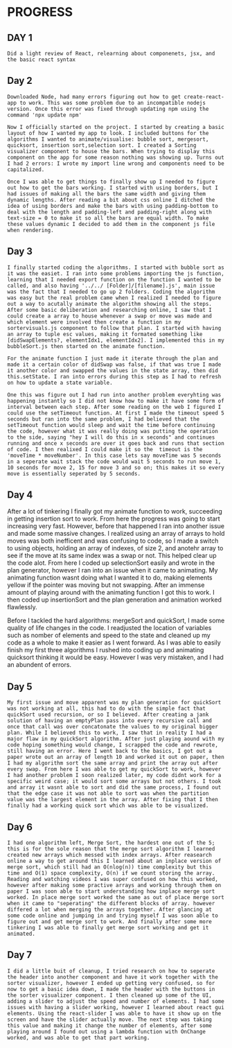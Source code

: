 # PROGRESS

## DAY 1
    Did a light review of React, relearning about componenets, jsx, and the basic react syntax

## Day 2
    Downloaded Node, had many errors figuring out how to get create-react-app to work. This was some problem due to an incompatible nodejs version. Once this error was fixed through updating npm using the command 'npx update npm'

    Now I officially started on the project. I started by creating a basic layout of how I wanted my app to look. I included buttons for the algorithms I wanted to animate/visualise: bubble sort, mergesort, quicksort, insertion sort,selection sort. I created a Sorting visualizer component to house the bars. When trying to display this component on the app for some reason nothing was showing up. Turns out I had 2 errors: I wrote my import line wrong and components need to be capitalized. 

    Once I was able to get things to finally show up I needed to figure out how to get the bars working. I started with using borders, but I had issues of making all the bars the same width and giving them dynamic lengths. After reading a bit about css online I ditched the idea of using borders and make the bars with using padding-bottom to deal with the length and padding-left and padding-right along with text-size = 0 to make it so all the bars are equal width. To make these values dynamic I decided to add them in the component js file when rendering.

## Day 3
    I finally started coding the algorithms. I started with bubble sort as it was the easiet. I ran into some problems importing the js function, learning that I needed export function on the function I wanted to be called, and also having '../../ [Folder]/[filename].js', main issue was the fact that I needed to go up 2 folders. Coding the algorithm was easy but the real problem came when I realized I needed to figure out a way to acutally animate the algorithm showing all the steps. After some basic deliberation and researching online, I saw that I could create a array to house whenever a swap or move was made and which element were involved then create a function in my sortervisuals.js component to follow that plan. I started with having an array to tuple esc values, making it formated something like [didSwapElements?, elementIdx1, elementIdx2]. I implemented this in my bubbleSort.js then started on the animate function. 

    For the animate function I just made it iterate through the plan and made it a certain color of didSwap was false, if that was true I made it another color and swapped the values in the state array, then did this.setState. I ran into errors during this step as I had to refresh on how to update a state variable. 

    One this was figure out I had run into another problem everyhting was happening instantly so I did not know how to make it have some form of interval between each step. After some reading on the web I figured I could use the setTimeout function. At first I made the timeout speed 5 seconds but ran into the same problem, I had believed that the setTimeout function would sleep and wait the time before continuing the code, however what it was really doing was putting the operation to the side, saying "hey I will do this in x seconds" and continues running and once x seconds are over it goes back and runs that section of code. I then realixed I could make it so the  timeout is the 'moveTime * moveNumber'. In this case lets say moveTime was 5 seconds in a seperate wait stack the code would wait 5 seconds to run move 1, 10 seconds for move 2, 15 for move 3 and so on; this makes it so every move is essentially seperated by 5 seconds. 

## Day 4
   After a lot of tinkering I finally got my animate function to work, succeeding in getting insertion sort to work. From here the progress was going to start increasing very fast. However, before that happened I ran into another issue and made some massive changes. I realized using an array of arrays to hold moves was both inefficent and was confusing to code, so I made a switch to using objects, holding an array of indexes, of size 2, and anotehr array to see if the move at its same index was a swap or not. This helped clear up the code alot. From here I coded up selectionSort easily and wrote in the plan generator, however I ran into an issue when it came to animating. My animating function wasnt doing what I wanted it to do, making elements yellow if the pointer was moving but not swapping. After an immense amount of playing around with the animating function I got this to work. I then coded up insertionSort and the plan generation and animation worked flawlessly. 

   Before I tackled the hard algorithms: mergeSort and quickSort, I made some quality of life changes in the code. I readjusted the location of variables such as nomber of elements and speed to the state and cleaned up my code as a whole to make it easier as I went forward. As I was able to easily finish my first three algorithms I rushed into coding up and animating quicksort thinking it would be easy. However I was very mistaken, and I had an abundent of errors.

## Day 5
    My first issue and move apparent was my plan generation for quickSort was not working at all, this had to do with the simple fact that quickSort used recursion, or so I believed. After creating a jank solution of having an emptyPlan pass into every recursive call and once that call was over concatonate the values to my original bigger plan. While I believed this to work, I saw that in reality I had a major flaw in my quickSort algorithm. After just playing aound with my code hoping something would change, I scrapped the code and rewrote, still having an error. Here I went back to the basics, I got out a paper wrote out an array of length 10 and worked it out on paper, then I had my algorithm sort the same array and print the array out after every swap. From here I was able to get my quickSort to work, however I had another problem I soon realized later, my code didnt work for a specific weird case; it would sort some arrays but not others. I took and array it wasnt able to sort and did the same process, I found out that the edge case it was not able to sort was when the partition value was the largest element in the array. After fixing that I then finally had a working quick sort which was able to be visualized.
    

## Day 6
    
    I had one algorithm left, Merge Sort, the hardest one out of the 5; this is for the sole reason that the merge sort algorithm I learned created new arrays which messed with index arrays. After reasearch online a way to get around this I learned about an inplace version of merge sort, which still had an O(nlog(n)) time complexity but this time and O(1) space complexity, O(n) if we count storing the array. Reading and watching videos I was super confused on how this worked, however after making some practive arrays and working through them on paper I was soon able to start understanding how inplace merge sort worked. In place merge sort worked the same as out of place merge sort when it came to "seperating" the different blocks of array. however differed a lot when merging the arrays together. After glancing at some code online and jumping in and trying myself I was soon able to figure out and get merge sort to work. And finally after some more tinkering I was able to finally get merge sort working and get it animated. 

## Day 7
    I did a little buit of cleanup, I tried research on how to seperate the header into another component and have it work together with the sorter visualizer, however I ended up getting very confused, so for now to get a basic idea down, I made the header with the buttons in the sorter visualizer component. I then cleaned up some of the UI, adding a slider to adjust the speed and number of elements. I had some issues with having a slider working, however I learned about react gui elements. Using the react-slider I was able to have it show up on the screen and have the slider actually move. The next step was taking this value and making it change the number of elements, after some playing around I found out using a lambda function with OnChange worked, and was able to get that part working. 